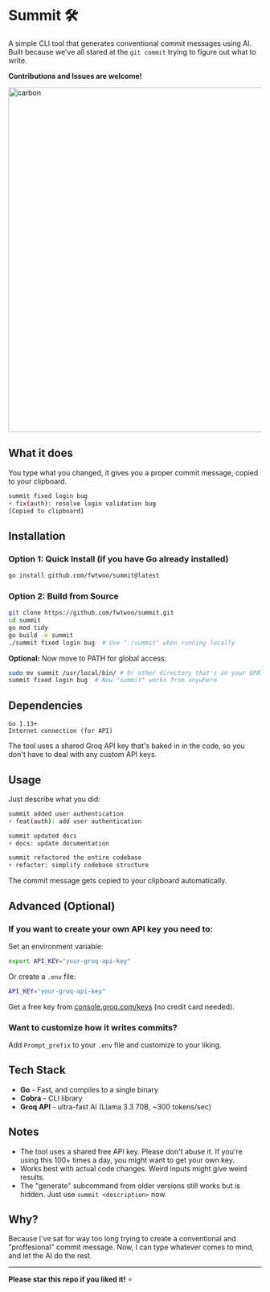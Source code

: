 # Summit 🛠️

A simple CLI tool that generates conventional commit messages using AI. Built because we've all stared at the `git commit` trying to figure out what to write.

**Contributions and Issues are welcome!**

<img width="1536" height="686" alt="carbon" src="https://github.com/user-attachments/assets/2b35a447-6fc2-42f1-bc03-b1955982f7ae" />

## What it does

You type what you changed, it gives you a proper commit message, copied to your clipboard.

```bash
summit fixed login bug
⚡ fix(auth): resolve login validation bug
[Copied to clipboard]
```

## Installation

### Option 1: Quick Install (if you have Go already installed)

```bash
go install github.com/fwtwoo/summit@latest
```

### Option 2: Build from Source
```bash
git clone https://github.com/fwtwoo/summit.git
cd summit
go mod tidy
go build -o summit
./summit fixed login bug  # Use "./summit" when running locally
```

**Optional:** Now move to PATH for global access:
```bash
sudo mv summit /usr/local/bin/ # Or other directory that's in your $PATH
summit fixed login bug  # Now "summit" works from anywhere
```

## Dependencies

```
Go 1.13+
Internet connection (for API)
```

The tool uses a shared Groq API key that's baked in in the code, so you don't have to deal with any custom API keys.

## Usage

Just describe what you did:

```bash
summit added user authentication
⚡ feat(auth): add user authentication

summit updated docs
⚡ docs: update documentation

summit refactored the entire codebase
⚡ refactor: simplify codebase structure
```

The commit message gets copied to your clipboard automatically.

## Advanced (Optional)

### If you want to create your own API key you need to:

Set an environment variable:

```bash
export API_KEY="your-groq-api-key"
```

Or create a `.env` file:

```bash
API_KEY="your-groq-api-key"
```

Get a free key from [console.groq.com/keys](https://console.groq.com/keys) (no credit card needed).

### Want to customize how it writes commits?

Add `Prompt_prefix` to your `.env` file and customize to your liking.

## Tech Stack

* **Go** - Fast, and compiles to a single binary
* **Cobra** - CLI library
* **Groq API** - ultra-fast AI (Llama 3.3 70B, ~300 tokens/sec)

## Notes

* The tool uses a shared free API key. Please don't abuse it. If you're using this 100+ times a day, you might want to get your own key.
* Works best with actual code changes. Weird inputs might give weird results.
* The "generate" subcommand from older versions still works but is hidden. Just use `summit <description>` now.

## Why?

Because I've sat for way too long trying to create a conventional and "proffesional" commit message. Now, I can type whatever comes to mind, and let the AI do the rest.

---

**Please star this repo if you liked it!** ⭐



